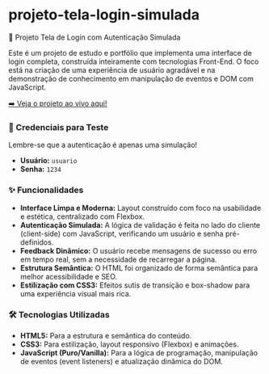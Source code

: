 # projeto-tela-login-simulada

🚀 Projeto Tela de Login com Autenticação Simulada

Este é um projeto de estudo e portfólio que implementa uma interface de login completa, construída inteiramente com tecnologias Front-End. O foco está na criação de uma experiência de usuário agradável e na demonstração de conhecimento em manipulação de eventos e DOM com JavaScript.

[➡️ Veja o projeto ao vivo aqui!](https://guihubb.github.io/projeto-tela-login-simulada/)

### 🔑 Credenciais para Teste

Lembre-se que a autenticação é apenas uma simulação!

* **Usuário:** `usuario`
* **Senha:** `1234`

### ✨ Funcionalidades

* **Interface Limpa e Moderna:** Layout construído com foco na usabilidade e estética, centralizado com Flexbox.
* **Autenticação Simulada:** A lógica de validação é feita no lado do cliente (client-side) com JavaScript, verificando um usuário e senha pré-definidos.
* **Feedback Dinâmico:** O usuário recebe mensagens de sucesso ou erro em tempo real, sem a necessidade de recarregar a página.
* **Estrutura Semântica:** O HTML foi organizado de forma semântica para melhor acessibilidade e SEO.
* **Estilização com CSS3:** Efeitos sutis de transição e box-shadow para uma experiência visual mais rica.

### 🛠️ Tecnologias Utilizadas

* **HTML5:** Para a estrutura e semântica do conteúdo.
* **CSS3:** Para estilização, layout responsivo (Flexbox) e animações.
* **JavaScript (Puro/Vanilla):** Para a lógica de programação, manipulação de eventos (event listeners) e atualização dinâmica do DOM.
